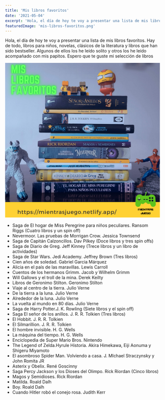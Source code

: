 ```yaml
---
title: 'Mis libros favoritos'
date: '2021-05-04'
excerpt: 'Hola, el día de hoy te voy a presentar una lista de mis libros favoritos. Hay de todo, libros para niños, novelas, clásicos de la literatura y libros que han sido bestseller.'
featuredImage: 'mis-libros-favoritos.png'
---
```


Hola, el día de hoy te voy a presentar una lista de mis libros favoritos. Hay de todo, libros para niños, novelas, clásicos de la literatura y libros que han sido bestseller. Algunos de ellos los he leído solito y otros los he leído acompañado con mis papitos. Espero que te guste mi selección de libros  

![Mis libros favoritos](./mis-libros-favoritos.png)

* Saga de El hogar de Miss Peregrine para niños peculiares. Ransom Riggs (Cuatro libros y un spin off)
* Nevermoor. Las pruebas de Morrigan Crow. Jessica Townsend
* Saga de Capitán Calzoncillos. Dav Pilkey (Doce libros y tres spin offs)
* Saga de Diario de Greg.  Jeff Kinney (Trece libros y un libro de actividades)
* Saga de Star Wars. Jedi Academy. Jeffrey Brown (Tres libros)
* Cien años de soledad. Gabriel Garcia Márquez
* Alicia en el país de las maravillas. Lewis Carroll
* Cuentos de los hermanos Grimm. Jacob y Wilhelm Grimm
* Will Gallows y el troll de la mina. Derek Keilty
* Libros de Geronimo Stilton. Geronimo Stilton
* Viaje al centro de la tierra. Julio Verne
* De la tierra a la luna. Julio Verne
* Alrededor de la luna. Julio Verne
* La vuelta al mundo en 80 días. Julio Verne
* Saga de Harry Potter.J. K. Rowling (Siete libros y el spin off)
* Saga El señor de los anillos. J. R. R. Tolkien (Tres libros)
* El Hobbit. J. R. R. Tolkien
* El Silmarillion. J. R. R. Tolkien
* El hombre invisible. H. G. Wells
* La máquina del tiempo. H. G. Wells
* Enciclopedia de Super Mario Bros. Nintendo
* The Legend of Zelda.Hyrule Historia. Akira Himekawa, Eiji Aonuma y Shigeru Miyamoto
* El asombroso Spider Man. Volviendo a casa. J. MIchael Straczynsky y John Romita JR
* Asterix y Obelix. René Goscinny
* Saga Percy Jackson y los Dioses del Olimpo. Rick Riordan (Cinco libros)
* Magos y Semidioses. Rick Riordan
* Matilda. Roald Dalh
* Boy. Roald Dalh
* Cuando Hitler robó el conejo rosa. Judith Kerr

